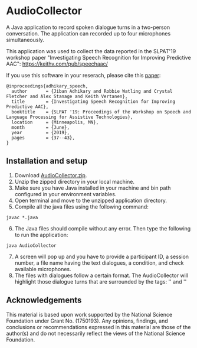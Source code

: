 # AudioCollector

A Java application to record spoken dialogue turns in a two-person conversation. The application can recorded up to four microphones simultaneously.

This application was used to collect the data reported in the SLPAT'19 workshop paper "Investigating Speech Recognition for Improving Predictive AAC":
https://keithv.com/pub/speechaac/

If you use this software in your reserach, please cite this [paper](https://www.aclweb.org/anthology/W19-1706):

```
@inproceedings{adhikary_speech,
  author       = {Jiban Adhikary and Robbie Watling and Crystal Fletcher and Alex Stanage and Keith Vertanen},
  title        = {Investigating Speech Recognition for Improving Predictive AAC},
  booktitle    = {SLPAT '19: Proceedings of the Workshop on Speech and Language Processing for Assistive Technologies},
  location     = {Minneapolis, MN},
  month        = {June},
  year         = {2019},
  pages        = {37--43},
}
```

## Installation and setup

1. Download [AudioCollector.zip](master.zip).
2. Unzip the zipped directory in your local machine.
3. Make sure you have Java installed in your machine and bin path configured in your environment variables.
4. Open terminal and move to the unzipped application directory.
5. Compile all the java files using the following command:
```
javac *.java
```
6. The Java files should compile without any error. Then type the following to run the application:
```
java AudioCollector
```
7. A screen will pop up and you have to provide a participant ID, a session number, a file name having the text dialogues, a condition, and check available microphones.
8. The files with dialogues follow a certain format. The AudioCollector will highlight those dialogue turns that are surrounded by the tags: '<h>' and '</h>'   

## Acknowledgements
This material is based upon work supported by the National Science Foundation under Grant No. (1750193). Any opinions, findings, and conclusions or recommendations expressed in this material are those of the author(s) and do not necessarily reflect the views of the National Science Foundation.

